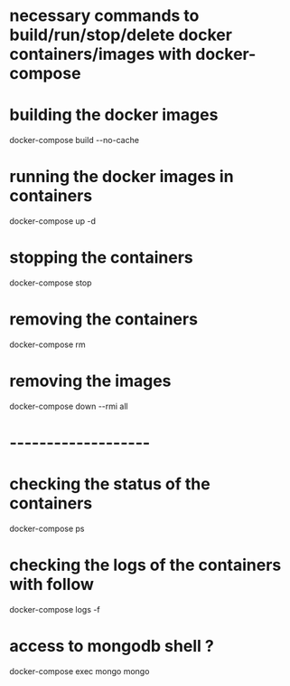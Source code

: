 # necessary commands to build/run/stop/delete docker containers/images with docker-compose

# building the docker images
docker-compose build --no-cache

# running the docker images in containers
docker-compose up -d

# stopping the containers
docker-compose stop

# removing the containers
docker-compose rm

# removing the images
docker-compose down --rmi all

# -------------------

# checking the status of the containers
docker-compose ps

# checking the logs of the containers with follow
docker-compose logs -f

# access to mongodb shell ?
docker-compose exec mongo mongo
